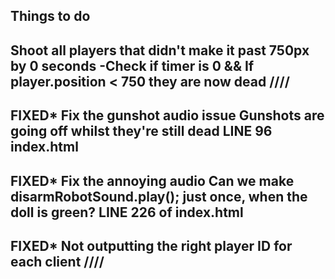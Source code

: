 Things to do
------------


Shoot all players that didn't make it past 750px by 0 seconds
-Check if timer is 0 && If player.position < 750 they are now dead ////
----

FIXED*
Fix the gunshot audio issue
Gunshots are going off whilst they're still dead
LINE 96 index.html 
----

FIXED*
Fix the annoying audio
Can we make disarmRobotSound.play(); just once, when the doll is green?
LINE 226 of index.html
----

FIXED*
Not outputting the right player ID for each client ////
----
